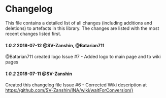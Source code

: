 # Changelog
This file contains a detailed list of all changes (including additions and deletions) to artefacts in this library. The changes are listed with the most recent changes listed first.

#### *1.0.2*   2018-07-12    @SV-Zanshin, @Batarian711
@Batarian711 created logo
Issue #7 - Added logo to main page and to wiki pages

#### *1.0.2*   2018-07-11    @SV-Zanshin
Created this changelog file
Issue #6 - Corrected Wiki description at https://github.com/SV-Zanshin/INA/wiki/waitForConversion()
